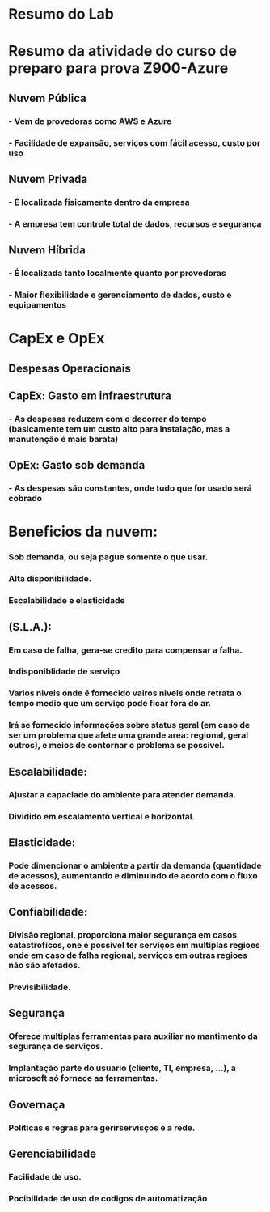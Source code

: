 # Resumo do Lab  
# Resumo da atividade do curso de preparo para prova Z900-Azure  

## Nuvem Pública  
### - Vem de provedoras como AWS e Azure  
### - Facilidade de expansão, serviços com fácil acesso, custo por uso  

## Nuvem Privada  
### - É localizada fisicamente dentro da empresa  
### - A empresa tem controle total de dados, recursos e segurança  

## Nuvem Híbrida  
### - É localizada tanto localmente quanto por provedoras  
### - Maior flexibilidade e gerenciamento de dados, custo e equipamentos  

# CapEx e OpEx  
## Despesas Operacionais  

## CapEx: Gasto em infraestrutura  
### - As despesas reduzem com o decorrer do tempo (basicamente tem um custo alto para instalação, mas a manutenção é mais barata)  

## OpEx: Gasto sob demanda  
### - As despesas são constantes, onde tudo que for usado será cobrado  

# Beneficios da nuvem:
### 	Sob demanda, ou seja pague somente o que usar.
### 	Alta disponibilidade.
### 	Escalabilidade e elasticidade

## (S.L.A.):
### 	Em caso de falha, gera-se credito para compensar a falha.
### 	Indisponiblidade de serviço
### 	Varios niveis onde é fornecido vairos niveis onde retrata o tempo medio que um serviço pode ficar fora do ar.
### 	Irá se fornecido informações sobre status geral (em caso de ser um problema que afete uma grande area: regional, geral outros), e meios de contornar o problema se possivel.

## Escalabilidade:
### 	Ajustar a capaciade do ambiente para atender demanda.	
### 	Dividido em escalamento vertical e horizontal.
	
## Elasticidade:
### 	Pode dimencionar o ambiente a partir da demanda (quantidade de acessos), aumentando e diminuindo de acordo com o fluxo de acessos.

## Confiabilidade:
### 	Divisão regional, proporciona maior segurança em casos catastroficos, one é possivel ter serviços em multiplas regioes onde em caso de falha regional, serviços em outras regioes não são afetados.
### 	Previsibilidade.

## Segurança
### 	Oferece multiplas ferramentas para auxiliar no mantimento da segurança de serviços.
### 	Implantação parte do usuario (cliente, TI, empresa, ...), a microsoft só fornece as ferramentas.

## Governaça
###	 Politicas e regras para gerirservisços e a rede.
	
## Gerenciabilidade
### 	Facilidade de uso.
### 	Pocibilidade de uso de codigos de automatização
